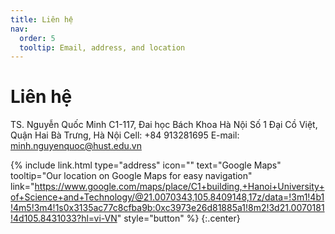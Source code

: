 ```yaml
---
title: Liên hệ
nav:
  order: 5
  tooltip: Email, address, and location
---
```


# <i class="fas fa-envelope"></i>Liên hệ
TS. Nguyễn Quốc Minh
C1-117, Đai học Bách Khoa Hà Nội
Số 1 Đại Cồ Việt, Quận Hai Bà Trưng, Hà Nội
Cell: +84 913281695
E-mail: minh.nguyenquoc@hust.edu.vn

{%
  include link.html
  type="address"
  icon=""
  text="Google Maps"
  tooltip="Our location on Google Maps for easy navigation"
  link="https://www.google.com/maps/place/C1+building,+Hanoi+University+of+Science+and+Technology/@21.0070343,105.8409148,17z/data=!3m1!4b1!4m5!3m4!1s0x3135ac77c8cfba9b:0xc3973e26d81885a1!8m2!3d21.0070181!4d105.8431033?hl=vi-VN"
  style="button"
%}
{:.center}
